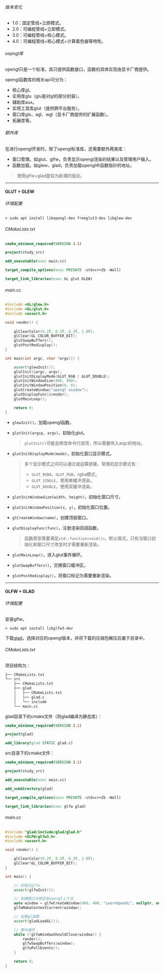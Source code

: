 ###### 版本变化

*   1.0：固定管线+立即模式。
*   2.0：可编程管线+立即模式。
*   3.0：可编程管线+核心模式。
*   4.0：可编程管线+核心模式+计算着色器等特性。 



###### oepngl库

opengl只是一个标准，其只提供函数接口，函数的具体实现由显卡厂商提供。

opengl函数库的相关api可分为：

*   核心库gl。
*   实用库glu（glu是对gl的部分封装）。
*   辅助库aux。
*   实用工具库glut（提供跨平台服务）。
*   窗口库glx、agl、wgl（显卡厂商提供的扩展函数）。
*   拓展库等。

###### 额外库

在进行opengl开发时，除了opengl标准库，还需要额外两类库：

*   窗口管理。如glut、glfw，负责显示opengl渲染的结果以及管理用户输入。
*   函数加载。如glew、glad，负责加载opengl中函数指针的地址。

>   使用glfw+glad是较为新潮的组合。

---

#### GLUT + GLEW

###### 环境配置

```shell
> sudo apt install libopengl-dev freeglut3-dev libglew-dev
```

###### CMakeLists.txt

```cmake
cmake_minimum_required(VERSION 3.1)

project(study_src)

add_executable(exec main.cc)

target_compile_options(exec PRIVATE -std=c++2b -Wall)

target_link_libraries(exec GL glut GLEW)
```

###### main.cc

```cpp
#include <GL/glew.h>
#include <GL/glut.h>
#include <assert.h>

void render() {
    
    glClearColor(0.2f, 0.3f, 0.3f, 1.0f);
    glClear(GL_COLOR_BUFFER_BIT);
    glutSwapBuffers();
    glutPostRedisplay();
}

int main(int argc, char *argv[]) {

    assert(glewInit());
    glutInit(&argc, argv);
    glutInitDisplayMode(GLUT_RGB | GLUT_DOUBLE);
    glutInitWindowSize(400, 400);
    glutInitWindowPosition(0, 0);
    glutCreateWindow("opengl window");
    glutDisplayFunc(&render);
    glutMainLoop();

    return 0;
}
```

*   `glewInit()`，加载opengl函数。

*   `glutInit(argcp, argv)`，初始化glut。

    >   `glutInit()`可能会修改命令行选项，所以需要传入argc的地址。

*   `glutInitDisplayMode(mode)`，初始化窗口显示模式。

    >   多个显示模式之间可以通过或运算拼接，常用的显示模式有：
    >
    >   *   `GLUT_RGBA`、`GLUT_RGB`，rgba模式。
    >   *   `GLUT_SINGLE`，使用单缓冲渲染。
    >   *   `GLUT_DOUBLE`，使用双缓冲渲染。

*   `glutInitWindowSize(width, height)`，初始化窗口尺寸。

*   `glutInitWindowPosition(x, y)`，初始化窗口位置。

*   `glCreateWindow(name)`，创建顶层窗口。

*   `glutDisplayFunc(func)`，注册渲染回调函数。

    >   函数原型需要满足`std::function<void()>`。默认情况，只有当窗口初始化和窗口尺寸改变时才需要重新渲染。

*   `glutMainLoop()`，进入glut事件循环。

*   `glutSwapBuffers()`，交换窗口缓冲区。

*   `glutPostRedisplay()`，将窗口标记为需要重新渲染。

---

#### GLFW + GLAD

###### 环境配置

安装glfw。

```shell
> sudo apt install libglfw3-dev
```

下载[glad](https://glad.dav1d.de/)，选择对应的opengl版本，并将下载的压缩包解压后置于目录中。

###### CMakeLists.txt

项目结构为：

```txt
├── CMakeLists.txt
└── src
    ├── CMakeLists.txt
    ├── glad
    │   ├── CMakeLists.txt
    │   ├── glad.c
    │   └── include
    └── main.cc
```

glad目录下的cmake文件（将glad编译为静态库）：

```cmake
cmake_minimum_required(VERSION 3.1)

project(glad)

add_library(glad STATIC glad.c)
```

src目录下的cmake文件：

```cmake
cmake_minimum_required(VERSION 3.1)

project(study_src)

add_executable(exec main.cc)

add_subdirectory(glad)

target_compile_options(exec PRIVATE -std=c++2b -Wall)

target_link_libraries(exec glfw glad)
```

###### main.cc

```cpp
#include "glad/include/glad/glad.h"
#include <GLFW/glfw3.h>
#include <assert.h>

void render() {

    glClearColor(0.2f, 0.3f, 0.3f, 1.0f);
    glClear(GL_COLOR_BUFFER_BIT);
}

int main() {

    // 初始化glfw
    assert(glfwInit());

    // 创建窗口并绑定到opengl上下文
    auto window = glfwCreateWindow(400, 400, "LearnOpenGL", nullptr, nullptr);
    glfwMakeContextCurrent(window);

    // 加载gl函数
    assert(gladLoadGL());

    // 事件循环
    while (!glfwWindowShouldClose(window)) {
        render();
        glfwSwapBuffers(window);
        glfwPollEvents();
    }

    return 0;
}
```



